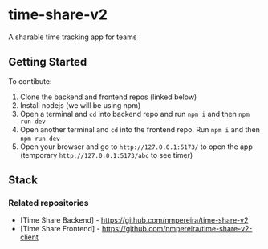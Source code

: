 # time-share-v2
A sharable time tracking app for teams

## Getting Started
To contibute:

1. Clone the backend and frontend repos (linked below)
2. Install nodejs (we will be using npm)
3. Open a terminal and `cd` into backend repo and run `npm i` and then `npm run dev`
4. Open another terminal and `cd` into the frontend repo. Run `npm i` and then `npm run dev`
5. Open your browser and go to `http://127.0.0.1:5173/` to open the app (temporary `http://127.0.0.1:5173/abc` to see timer)

## Stack

### Related repositories
- [Time Share Backend] - https://github.com/nmpereira/time-share-v2
- [Time Share Frontend] - https://github.com/nmpereira/time-share-v2-client
